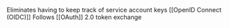 Eliminates having to keep track of service account keys
[[OpenID Connect (OIDC)]]
Follows [[OAuth]] 2.0 token exchange